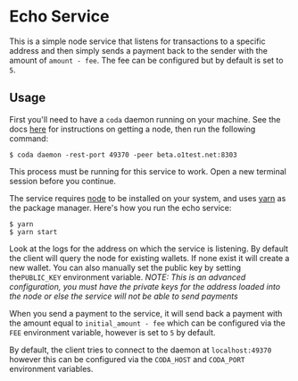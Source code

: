 # Echo Service

This is a simple node service that listens for transactions to a specific address and then simply sends a payment back to the sender with the amount of `amount - fee`. The fee can be configured but by default is set to `5`.

## Usage

First you'll need to have a `coda` daemon running on your machine. See the docs [here](https://codaprotocol.com/docs/getting-started/) for instructions on getting a node, then run the following command:

```
$ coda daemon -rest-port 49370 -peer beta.o1test.net:8303
```

This process must be running for this service to work. Open a new terminal session before you continue.

The service requires [node](https://nodejs.org) to be installed on your system, and uses [yarn](https://yarnpkg.com) as the package manager. Here's how you run the echo service:

```
$ yarn
$ yarn start
```

Look at the logs for the address on which the service is listening. By default the client will query the node for existing wallets. If none exist it will create a new wallet. You can also manually set the public key by setting the`PUBLIC_KEY` environment variable. *NOTE: This is an advanced configuration, you must have the private keys for the address loaded into the node or else the service will not be able to send payments*

When you send a payment to the service, it will send back a payment with the amount equal to `initial_amount - fee` which can be configured via the `FEE` environment variable, however is set to `5` by default.

By default, the client tries to connect to the daemon at `localhost:49370` however this can be configured via the `CODA_HOST` and `CODA_PORT` environment variables. 

